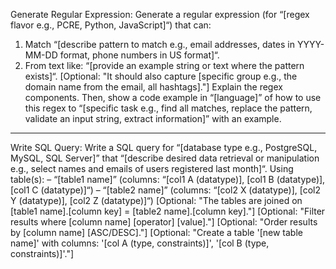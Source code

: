 Generate Regular Expression:
Generate a regular expression (for “[regex flavor e.g., PCRE, Python, JavaScript]“) that can:
1. Match “[describe pattern to match e.g., email addresses, dates in YYYY-MM-DD format, phone numbers in US format]“.
2. From text like: “[provide an example string or text where the pattern exists]“.
[Optional: "It should also capture [specific group e.g., the domain name from the email, all hashtags]."]
Explain the regex components.
Then, show a code example in “[language]” of how to use this regex to “[specific task e.g., find all matches, replace the pattern, validate an input string, extract information]” with an example.

----------------------------------------------

Write SQL Query:
Write a SQL query for “[database type e.g., PostgreSQL, MySQL, SQL Server]” that “[describe desired data retrieval or manipulation e.g., select names and emails of users registered last month]“.
Using table(s):
– “[table1 name]” (columns: “[col1 A (datatype)], [col1 B (datatype)], [col1 C (datatype)]“)
– “[table2 name]” (columns: “[col2 X (datatype)], [col2 Y (datatype)], [col2 Z (datatype)]“)
[Optional: "The tables are joined on [table1 name].[column key] = [table2 name].[column key]."]
[Optional: "Filter results where [column name] [operator] [value]."]
[Optional: "Order results by [column name] [ASC/DESC]."]
[Optional: "Create a table '[new table name]' with columns: '[col A (type, constraints)]', '[col B (type, constraints)]'."]
